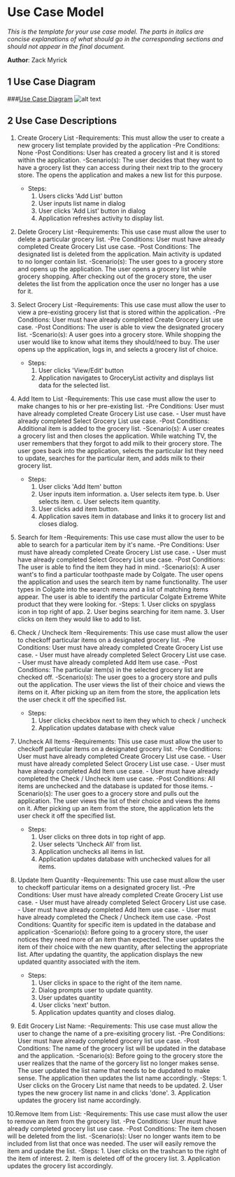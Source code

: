 # Use Case Model

*This is the template for your use case model. The parts in italics are concise explanations of what should go in the corresponding sections and should not appear in the final document.*

**Author**: Zack Myrick

## 1 Use Case Diagram

###[Use Case Diagram](https://github.gatech.edu/gt-omscs-se-2016fall/6300Fall16Team47/blob/master/Images/CaseDiagram.png)
![alt text](https://github.gatech.edu/gt-omscs-se-2016fall/6300Fall16Team47/blob/master/Images/CaseDiagram.png "Use Case Diagram")

## 2 Use Case Descriptions

1) Create Grocery List
	-Requirements: This must allow the user to create a new grocery list template provided by the application
	-Pre Conditions: None
	-Post Conditions: User has created a grocery list and it is stored within the application.
	-Scenario(s): The user decides that they want to have a grocery list they can access during their next trip to the grocery store. The opens the application and makes a new list for this purpose.
	- Steps: 
		1. Users clicks 'Add List' button
		2. User inputs list name in dialog
		3. User clicks 'Add List' button in dialog
		4. Application refreshes activity to display list. 

2) Delete Grocery List
	-Requirements: This use case must allow the user to delete a particular grocery list.
	-Pre Conditions: User must have already completed Create Grocery List use case.
	-Post Conditions: The designated list is deleted from the application. Main activity is updated to no longer contain list. 
	-Scenario(s): The user goes to a grocery store and opens up the application. The user opens a grocery list while grocery shopping. After checking out of the grocery store, the user deletes the list from the application once the user no longer has a use for it.


3) Select Grocery List
	-Requirements:  This use case must allow the user to view a pre-existing grocery list that is stored within the application.
	-Pre Conditions: User must have already completed Create Grocery List use case.
	-Post Conditions: The user is able to view the designated grocery list.
	-Scenario(s): A user goes into a grocery store. While shopping the user would like to know what items they should/need to buy. The user opens up the application, logs in, and selects a grocery list of choice.
	- Steps: 
		1. User clicks 'View/Edit' button
		2. Application navigates to GroceryList activity and displays list data for the selected list.

4) Add Item to List
	-Requirements: This use case must allow the user to make changes to his or her pre-existing list.
	-Pre Conditions: User must have already completed Create Grocery List use case. 
		- User must have already completed Select Grocery List use case.
	-Post Conditions: Additional item is added to the grocery list. 
	-Scenario(s): A user creates a grocery list and then closes the application. While watching TV, the user remembers that they forgot to add milk to their grocery store. The user goes back into the application, selects the particular list they need to update, searches for the particular item, and adds milk to their grocery list.
	- Steps: 
		1. User clicks 'Add Item' button
		2. User inputs item information. 
			a. User selects item type.
			b. User selects item. 
			c. User selects item quantity.
		3. User clicks add item button.
		4. Application saves item in database and links it to grocery list and closes dialog.

5) Search for Item
	-Requirements: This use case must allow the user to be able to search for a particular item by it's name.
	-Pre Conditions: User must have already completed Create Grocery List use case. 
		- User must have already completed Select Grocery List use case.
	-Post Conditions: The user is able to find the item they had in mind.
	-Scenario(s): A user want's to find a particular toothpaste made by Colgate. The user opens the application and uses the search item by name functionality. The user types in Colgate into the search menu and a list of matching items appear. The user is able to identify the particular Colgate Extreme White product that they were looking for.
	-Steps:
		1. User clicks on spyglass icon in top right of app.
		2. User begins searching for item name.
		3. User clicks on item they would like to add to list.

6) Check / Uncheck Item
	-Requirements: This use case must allow the user to checkoff particular items on a designated grocery list.
	-Pre Conditions: User must have already completed Create Grocery List use case. 
		- User must have already completed Select Grocery List use case.
		- User must have already completed Add Item use case.
	-Post Conditions: The particular item(s) in the selected grocery list are checked off.
	-Scenario(s): The user goes to a grocery store and pulls out the application. The user views the list of their choice and views the items on it. After picking up an item from the store, the application lets the user check it off the specified list.
	- Steps: 
		1. User clicks checkbox next to item they which to check / uncheck
		2. Application updates database with check value

 7) Uncheck All Items
	-Requirements: This use case must allow the user to checkoff particular items on a designated grocery list.
	-Pre Conditions: User must have already completed Create Grocery List use case. 
		- User must have already completed Select Grocery List use case.
		- User must have already completed Add Item use case.
		- User must have already completed the Check / Uncheck item use case.
	-Post Conditions: All items are unchecked and the database is updated for those items. 
	-Scenario(s): The user goes to a grocery store and pulls out the application. The user views the list of their choice and views the items on it. After picking up an item from the store, the application lets the user check it off the specified list.
	- Steps: 
		1. User clicks on three dots in top right of app.
		2. User selects 'Uncheck All' from list.
		3. Application unchecks all items in list. 
		4. Application updates database with unchecked values for all items.

8) Update Item Quantity
	-Requirements: This use case must allow the user to checkoff particular items on a designated grocery list.
	-Pre Conditions: User must have already completed Create Grocery List use case. 
		- User must have already completed Select Grocery List use case.
		- User must have already completed Add Item use case.
		- User must have already completed the Check / Uncheck item use case.
	-Post Conditions: Quantity for specific item is updated in the database and application 
	-Scenario(s): Before going to a grocery store, the user notices they need more of an item than expected. The user updates the item of their choice with the new quantity, after selecting the appropriate list. After updating the quantity, the application displays the new updated quantity associated with the item.
	- Steps: 
		1. User clicks in space to the right of the item name.
		2. Dialog prompts user to update quantity.
		3. User updates quantity 
		4. User clicks 'next' button.
		5. Application updates quantity and closes dialog. 

9. Edit Grocery List Name:
	-Requirements: This use case must allow the user to change the name of a pre-exisiting grocery list.
	-Pre Conditions: User must have already completed grocery list use case.
	-Post Conditions: The name of the grocery list will be updated in the database and the application.
	-Scenario(s): Before going to the grocery store the user realizes that the name of the gorcery list no longer makes sense. The user updated the list name that needs to be dupdated to make sense. The application then updates the list name accordingly.
	-Steps:
		1. User clicks on the Grocery List name that needs to be updated.
		2. User types the new grocery list name in and clicks 'done'.
		3. Application updates the grocery list name accordingly.

10.Remove Item from List:
	-Requirements: This use case must allow the user to remove an item from the grocery list.
	-Pre Conditions: User must have already completed grocery list use case.
	-Post Conditions: The item chosen will be deleted from the list.
	-Scenario(s): User no longer wants item to be included from list that once was needed. The user will easily remove the item and update the list.
	-Steps:
		1. User clicks on the trashcan to the right of the item of interest.
		2. Item is deleted off of the grocery list.
		3. Application updates the grocery list accordingly.

